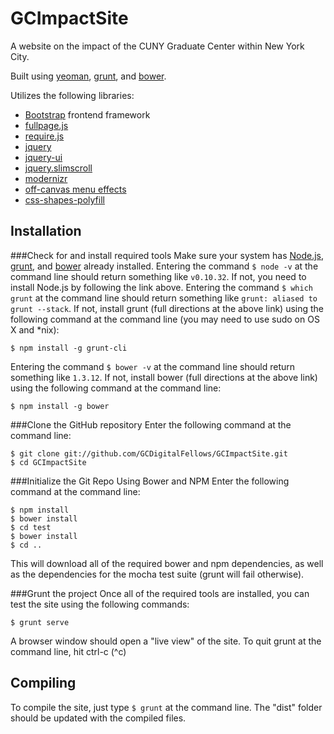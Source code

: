 GCImpactSite
============

A website on the impact of the CUNY Graduate Center within New York City.

Built using [yeoman](http://yeoman.io/), [grunt](http://gruntjs.com/), and [bower](http://bower.io/).

Utilizes the following libraries:
- [Bootstrap](getbootstrap.com) frontend framework
- [fullpage.js](https://github.com/alvarotrigo/fullPage.js)
- [require.js](http://requirejs.org/)
- [jquery](http://jquery.com/)
- [jquery-ui](http://jqueryui.com/)
- [jquery.slimscroll](http://rocha.la/jQuery-slimScroll)
- [modernizr](http://modernizr.com/)
- [off-canvas menu effects](http://tympanus.net/codrops/2014/09/16/off-canvas-menu-effects/)
- [css-shapes-polyfill](https://github.com/adobe-webplatform/css-shapes-polyfill)

Installation
------------
###Check for and install required tools
Make sure your system has [Node.js](http://nodejs.org/download/), [grunt](http://gruntjs.com/), and [bower](http://bower.io/) already installed.
Entering the command `$ node -v` at the command line should return something like `v0.10.32`. If not, you need to install Node.js by following the link above.
Entering the command `$ which grunt` at the command line should return something like `grunt: aliased to grunt --stack`. If not, install grunt (full directions at the above link) using the following command at the command line (you may need to use sudo on OS X and *nix):
```
$ npm install -g grunt-cli
```
Entering the command `$ bower -v` at the command line should return something like `1.3.12`. If not, install bower (full directions at the above link) using the following command at the command line:
```
$ npm install -g bower
```

###Clone the GitHub repository
Enter the following command at the command line:
```
$ git clone git://github.com/GCDigitalFellows/GCImpactSite.git
$ cd GCImpactSite
```

###Initialize the Git Repo Using Bower and NPM
Enter the following command at the command line:
```
$ npm install
$ bower install
$ cd test
$ bower install
$ cd ..
```
This will download all of the required bower and npm dependencies, as well as the dependencies for the mocha test suite (grunt will fail otherwise).

###Grunt the project
Once all of the required tools are installed, you can test the site using the following commands:
```
$ grunt serve
```
A browser window should open a "live view" of the site. To quit grunt at the command line, hit ctrl-c (^c)

Compiling
---------
To compile the site, just type `$ grunt` at the command line. The "dist" folder should be updated with the compiled files.
